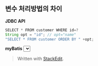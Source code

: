 ## 변수 처리방법의 차이

**JDBC API**
```java
SELECT * FROM customer WHERE id=?
String opt = "id"; // opt="name"
"SELECT * FROM customer ORDER BY " +opt;
```

**myBatis**
<select id = "a" parameterType = "string">
바인드변수처리 ex) SELECT * FROM customer WHERE id=#{id}
문자열처리 ex) SELECT * FROM customer ORDER BY ${value}
> Written with [StackEdit](https://stackedit.io/).
<!--stackedit_data:
eyJoaXN0b3J5IjpbLTEyMzA1ODA2MzcsMjkyNjE4MTU5XX0=
-->